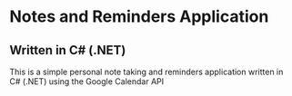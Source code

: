 # **Notes and Reminders Application**
## Written in C# (.NET)
This is a simple personal note taking and reminders application written in C# (.NET) using the Google Calendar API